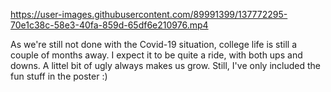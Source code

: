 https://user-images.githubusercontent.com/89991399/137772295-70e1c38c-58e3-40fa-859d-65df6e210976.mp4

As we're still not done with the Covid-19 situation, college life is still a couple of months away. I expect it to be quite a ride, with both ups and downs. A littel bit of ugly always makes us grow. Still, I've only included the fun stuff in the poster :) 

